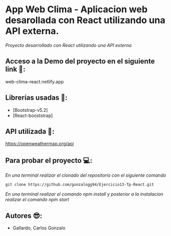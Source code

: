 # App Web Clima - Aplicacion web desarollada con React utilizando una API externa.

*Proyecto desarrollado con React utilizando una API externa*

## Acceso a la Demo del proyecto en el siguiente link 👀:


web-clima-react.netlify.app



## Librerías usadas 📁:

- [Bootstrap-v5.2]
- [React-booststrap]

## API utilizada 📁:

https://openweathermap.org/api


## Para probar el proyecto 💻:
*En una terminal realizar el clonado del repositorio con el siguiente comando*

`git clone https://github.com/gonzalogg94/Ejercicio13-Tp-React.git` 

*En una terminal realizar el comando npm install y posterior a la instalacion realizar el comando npm start*

## Autores 😎:
- Gallardo, Carlos Gonzalo

